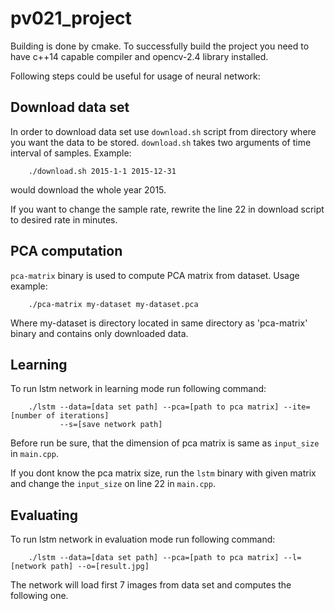 # pv021_project

Building is done by cmake. To successfully build the project you need to have c++14 capable compiler and opencv-2.4 library installed.

Following steps could be useful for usage of neural network:

## Download data set
In order to download data set use `download.sh` script from directory where you want the data to be stored. `download.sh` takes two arguments of time interval of samples. Example:

```
    ./download.sh 2015-1-1 2015-12-31
```

would download the whole year 2015.

If you want to change the sample rate, rewrite the line 22 in download script to desired rate in minutes.

## PCA computation
`pca-matrix` binary is used to compute PCA matrix from dataset. Usage example:

```
    ./pca-matrix my-dataset my-dataset.pca
```
Where my-dataset is directory located in same directory as 'pca-matrix' binary and contains
only downloaded data.

## Learning
To run lstm network in learning mode run following command:
```
    ./lstm --data=[data set path] --pca=[path to pca matrix] --ite=[number of iterations]
           --s=[save network path]
```

Before run be sure, that the dimension of pca matrix is same as `input_size` in `main.cpp`.

If you dont know the pca matrix size, run the `lstm` binary with given matrix and change the
`input_size` on line 22 in `main.cpp`.

## Evaluating
To run lstm network in evaluation mode run following command:
```
    ./lstm --data=[data set path] --pca=[path to pca matrix] --l=[network path] --o=[result.jpg]
```

The network will load first 7 images from data set and computes the following one.
